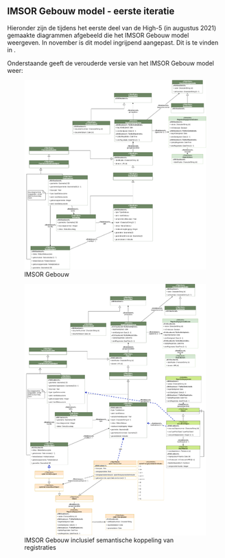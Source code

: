 ## IMSOR Gebouw model - eerste iteratie

Hieronder zijn de tijdens het eerste deel van de High-5 (in augustus 2021) gemaakte diagrammen afgebeeld die het IMSOR Gebouw model weergeven. In november is dit model ingrijpend aangepast. Dit is te vinden in [](#imsor-gebouw-0). 

Onderstaande geeft de verouderde versie van het IMSOR Gebouw model weer: 

<figure id="imsor-gebouw">
  <img src="media/imsor-gebouw.drawio.png" alt="imsor-gebouw">
  <figcaption>IMSOR Gebouw</figcaption>
</figure>


<figure id="imsor-gebouw-sector">
  <img src="media/imsor-gebouw-sector.drawio.png" alt="imsor-gebouw-sector">
  <figcaption>IMSOR Gebouw inclusief semantische koppeling van registraties</figcaption>
</figure>
